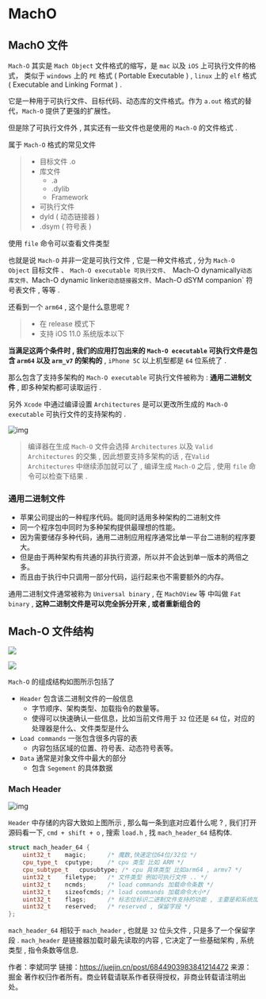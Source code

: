 

# MachO

## MachO 文件

`Mach-O` 其实是 `Mach Object` 文件格式的缩写，是 `mac` 以及 `iOS` 上可执行文件的格式， 类似于 `windows` 上的 `PE` 格式 ( Portable Executable ) , `linux` 上的 `elf` 格式 ( Executable and Linking Format )  .

它是一种用于可执行文件、目标代码、动态库的文件格式。作为 `a.out` 格式的替代，`Mach-O` 提供了更强的扩展性。

但是除了可执行文件外 , 其实还有一些文件也是使用的 `Mach-O` 的文件格式 .

属于 `Mach-O` 格式的常见文件

> - 目标文件 .o
> - 库文件
>   - .a
>   - .dylib
>   - Framework
> - 可执行文件
> - dyld ( 动态链接器 )
> - .dsym ( 符号表 )



使用 `file` 命令可以查看文件类型

也就是说 `Mach-O` 并非一定是可执行文件 , 它是一种文件格式 , 分为 `Mach-O Object` 目标文件 、 `Mach-O executable 可执行文件、 `Mach-O dynamically` 动态库文件、 `Mach-O dynamic linker` 动态链接器文件、 `Mach-O dSYM companion` 符号表文件 , 等等 .

还看到一个 `arm64` , 这个是什么意思呢 ?

> - 在 release 模式下
> - 支持 iOS 11.0 系统版本以下

**当满足这两个条件时 , 我们的应用打包出来的 `Mach-O ececutable` 可执行文件是包含 `arm64` 以及 `arm_v7` 的架构的** , `iPhone 5C` 以上机型都是 `64` 位系统了 .

那么包含了支持多架构的 `Mach-O executable` 可执行文件被称为 : **通用二进制文件** , 即多种架构都可读取运行 .

另外 `Xcode` 中通过编译设置 `Architectures` 是可以更改所生成的 `Mach-O executable` 可执行文件的支持架构的 .

![img](https://tva1.sinaimg.cn/large/008eGmZEgy1goen5ar14aj30zk0a1wfv.jpg)

> 编译器在生成 `Mach-O` 文件会选择 `Architectures` 以及 `Valid Architectures` 的交集 , 因此想要支持多架构的话 , 在`Valid Architectures` 中继续添加就可以了 , 编译生成 `Mach-O` 之后 , 使用 `file` 命令可以检查下结果 .



### 通用二进制文件

- 苹果公司提出的一种程序代码。能同时适用多种架构的二进制文件
- 同一个程序包中同时为多种架构提供最理想的性能。
- 因为需要储存多种代码，通用二进制应用程序通常比单一平台二进制的程序要大。
- 但是由于两种架构有共通的非执行资源，所以并不会达到单一版本的两倍之多。
- 而且由于执行中只调用一部分代码，运行起来也不需要额外的内存。

通用二进制文件通常被称为 `Universal binary` , 在 `MachOView` 等 中叫做 `Fat binary` , **这种二进制文件是可以完全拆分开来 , 或者重新组合的**



## Mach-O 文件结构



![](http://sylarimage.oss-cn-shenzhen.aliyuncs.com/2019-12-02-A4-2.png)

![](http://sylarimage.oss-cn-shenzhen.aliyuncs.com/2019-12-02-100546.png)

`Mach-O` 的组成结构如图所示包括了

- `Header` 包含该二进制文件的一般信息
  - 字节顺序、架构类型、加载指令的数量等。
  - 使得可以快速确认一些信息，比如当前文件用于 `32` 位还是 `64` 位，对应的处理器是什么、文件类型是什么
- `Load commands` 一张包含很多内容的表
  - 内容包括区域的位置、符号表、动态符号表等。
- `Data` 通常是对象文件中最大的部分
  - 包含 `Segement` 的具体数据

### Mach Header

![img](http://sylarimage.oss-cn-shenzhen.aliyuncs.com/2021-03-10-151441.jpg)

`Header` 中存储的内容大致如上图所示 , 那么每一条到底对应着什么呢 ? , 我们打开源码看一下, `cmd + shift + o` , 搜索 `load.h` , 找 `mach_header_64` 结构体.

```c++
struct mach_header_64 {
    uint32_t	magic;		/* 魔数,快速定位64位/32位 */
    cpu_type_t	cputype;	/* cpu 类型 比如 ARM */
    cpu_subtype_t	cpusubtype;	/* cpu 具体类型 比如arm64 , armv7 */
    uint32_t	filetype;	/* 文件类型 例如可执行文件 .. */
    uint32_t	ncmds;		/* load commands 加载命令条数 */
    uint32_t	sizeofcmds;	/* load commands 加载命令大小*/
    uint32_t	flags;		/* 标志位标识二进制文件支持的功能 , 主要是和系统加载、链接有关*/
    uint32_t	reserved;	/* reserved , 保留字段 */
};
```

`mach_header_64` 相较于 `mach_header` , 也就是 `32` 位头文件 , 只是多了一个保留字段 . `mach_header` 是链接器加载时最先读取的内容 , 它决定了一些基础架构 , 系统类型 , 指令条数等信息.


作者：李斌同学
链接：https://juejin.cn/post/6844903983841214472
来源：掘金
著作权归作者所有。商业转载请联系作者获得授权，非商业转载请注明出处。